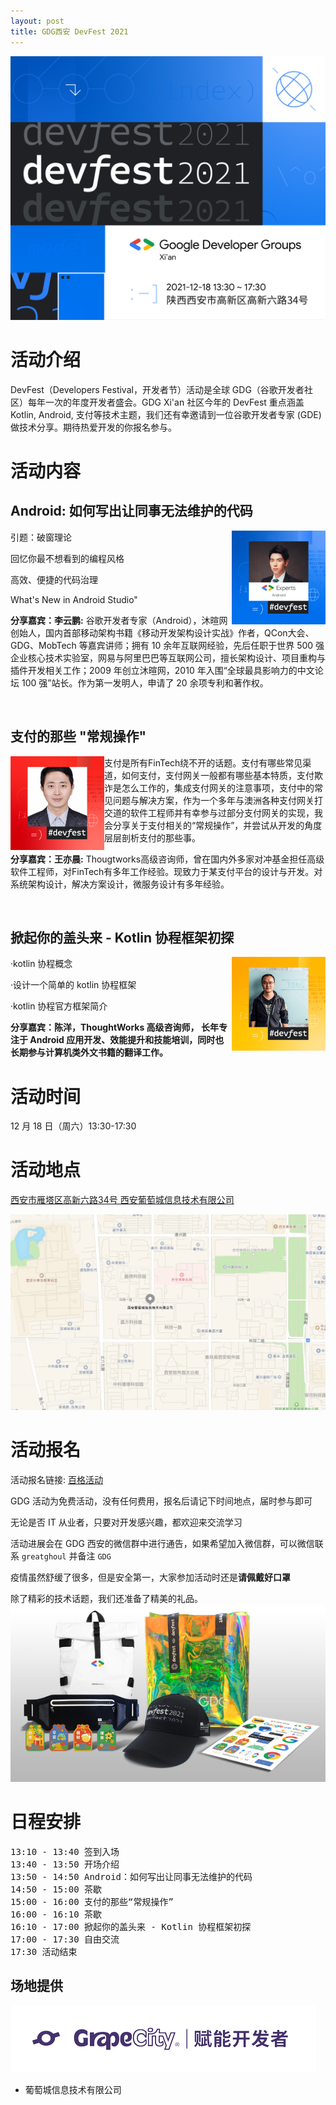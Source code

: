 ```yaml
---
layout: post
title: GDG西安 DevFest 2021
---
```


![info_image](/images/2021/11/info_image.png)

# 活动介绍
DevFest（Developers Festival，开发者节）活动是全球 GDG（谷歌开发者社区）每年一次的年度开发者盛会。GDG Xi'an 社区今年的 DevFest 重点涵盖 Kotlin, Android, 支付等技术主题，我们还有幸邀请到一位谷歌开发者专家 (GDE) 做技术分享。期待热爱开发的你报名参与。

# 活动内容
## Android: 如何写出让同事无法维护的代码

<img align="right" width="150" height="150" src="/images/2021/11/李云鹏.png">

引题：破窗理论

回忆你最不想看到的编程风格

高效、便捷的代码治理

What's New in Android Studio"

**分享嘉宾：李云鹏:** 谷歌开发者专家（Android），沐暄网创始人，国内首部移动架构书籍《移动开发架构设计实战》作者，QCon大会、GDG、MobTech 等嘉宾讲师；拥有 10 余年互联网经验，先后任职于世界 500 强企业核心技术实验室，网易与阿里巴巴等互联网公司，擅长架构设计、项目重构与插件开发相关工作；2009 年创立沐暄网，2010 年入围“全球最具影响力的中文论坛 100 强”站长。作为第一发明人，申请了 20 余项专利和著作权。

<br>

## 支付的那些 "常规操作"

<img align="left" width="150" height="150" src="/images/2021/11/王亦晨.png">

支付是所有FinTech绕不开的话题。支付有哪些常见渠道，如何支付，支付网关一般都有哪些基本特质，支付欺诈是怎么工作的，集成支付网关的注意事项，支付中的常见问题与解决方案，作为一个多年与澳洲各种支付网关打交道的软件工程师并有幸参与过部分支付网关的实现，我会分享关于支付相关的“常规操作”，并尝试从开发的角度层层剖析支付的那些事。

**分享嘉宾：王亦晨:** Thougtworks高级咨询师，曾在国内外多家对冲基金担任高级软件工程师，对FinTech有多年工作经验。现致力于某支付平台的设计与开发。对系统架构设计，解决方案设计，微服务设计有多年经验。

<br>

## 掀起你的盖头来 - Kotlin 协程框架初探

<img align="right" width="150" height="150" src="/images/2021/11/晨洋.png">

·kotlin 协程概念

·设计一个简单的 kotlin 协程框架 

·kotlin 协程官方框架简介

**分享嘉宾：陈洋，ThoughtWorks 高级咨询师， 长年专注于 Android 应用开发、效能提升和技能培训，同时也长期参与计算机类外文书籍的翻译工作。**

# 活动时间

12 月 18 日（周六）13:30-17:30

# 活动地点

[西安市雁塔区高新六路34号 西安葡萄城信息技术有限公司](https://maps.apple.com/?address=%E4%B8%AD%E5%9B%BD%E9%99%95%E8%A5%BF%E7%9C%81%E8%A5%BF%E5%AE%89%E5%B8%82%E9%9B%81%E5%A1%94%E5%8C%BA%E9%AB%98%E6%96%B0%E5%85%AD%E8%B7%AF34%E5%8F%B7&auid=1117162486512356&ll=34.228033,108.876962&lsp=57879&q=%E8%A5%BF%E5%AE%89%E8%91%A1%E8%90%84%E5%9F%8E%E4%BF%A1%E6%81%AF%E6%8A%80%E6%9C%AF%E6%9C%89%E9%99%90%E5%85%AC%E5%8F%B8)

![地图_葡萄城](/images/2021/11/葡萄城_地图.png)

# 活动报名

活动报名链接: [百格活动](https://www.bagevent.com/event/7826606)


GDG 活动为免费活动，没有任何费用，报名后请记下时间地点，届时参与即可

无论是否 IT 从业者，只要对开发感兴趣，都欢迎来交流学习

活动进展会在 GDG 西安的微信群中进行通告，如果希望加入微信群，可以微信联系 `greatghoul` 并备注 `GDG`

疫情虽然舒缓了很多，但是安全第一，大家参加活动时还是**请佩戴好口罩**

除了精彩的技术话题，我们还准备了精美的礼品。
![礼品](/images/2021/11/礼品.png)


# 日程安排

<pre>
13:10 - 13:40 签到入场
13:40 - 13:50 开场介绍
13:50 - 14:50 Android：如何写出让同事无法维护的代码
14:50 - 15:00 茶歇
15:00 - 16:00 支付的那些“常规操作”
16:00 - 16:10 茶歇
16:10 - 17:00 掀起你的盖头来 - Kotlin 协程框架初探
17:00 - 17:30 自由交流
17:30 活动结束
</pre>


## 场地提供
![葡萄城 logo](/images/2021/11/葡萄城_logo.png)
- 葡萄城信息技术有限公司